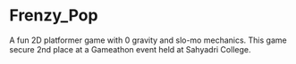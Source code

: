 # Frenzy_Pop
A fun 2D platformer game with 0 gravity and slo-mo mechanics. This game secure 2nd place at a Gameathon event held at Sahyadri College.
